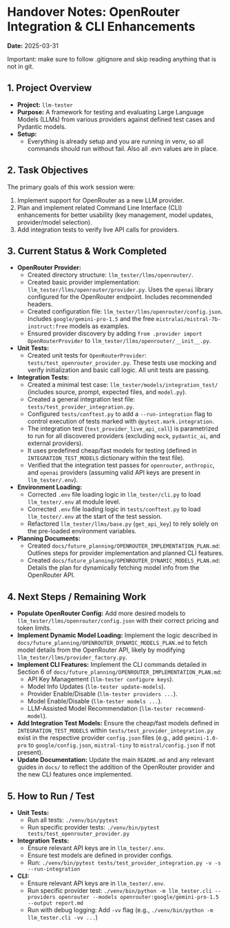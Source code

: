 # Handover Notes: OpenRouter Integration & CLI Enhancements

**Date:** 2025-03-31

Important: make sure to follow .gitignore and skip reading anything that is not in git. 

## 1. Project Overview

*   **Project:** `llm-tester`
*   **Purpose:** A framework for testing and evaluating Large Language Models (LLMs) from various providers against defined test cases and Pydantic models.
*   **Setup:**
    *   Everything is already setup and you are running in venv, so all commands should run without fail. Also all .evn values are in place.

## 2. Task Objectives

The primary goals of this work session were:

1.  Implement support for OpenRouter as a new LLM provider.
2.  Plan and implement related Command Line Interface (CLI) enhancements for better usability (key management, model updates, provider/model selection).
3.  Add integration tests to verify live API calls for providers.

## 3. Current Status & Work Completed

*   **OpenRouter Provider:**
    *   Created directory structure: `llm_tester/llms/openrouter/`.
    *   Created basic provider implementation: `llm_tester/llms/openrouter/provider.py`. Uses the `openai` library configured for the OpenRouter endpoint. Includes recommended headers.
    *   Created configuration file: `llm_tester/llms/openrouter/config.json`. Includes `google/gemini-pro-1.5` and the free `mistralai/mistral-7b-instruct:free` models as examples.
    *   Ensured provider discovery by adding `from .provider import OpenRouterProvider` to `llm_tester/llms/openrouter/__init__.py`.
*   **Unit Tests:**
    *   Created unit tests for `OpenRouterProvider`: `tests/test_openrouter_provider.py`. These tests use mocking and verify initialization and basic call logic. All unit tests are passing.
*   **Integration Tests:**
    *   Created a minimal test case: `llm_tester/models/integration_test/` (includes source, prompt, expected files, and `model.py`).
    *   Created a general integration test file: `tests/test_provider_integration.py`.
    *   Configured `tests/conftest.py` to add a `--run-integration` flag to control execution of tests marked with `@pytest.mark.integration`.
    *   The integration test (`test_provider_live_api_call`) is parametrized to run for all discovered providers (excluding `mock`, `pydantic_ai`, and external providers).
    *   It uses predefined cheap/fast models for testing (defined in `INTEGRATION_TEST_MODELS` dictionary within the test file).
    *   Verified that the integration test passes for `openrouter`, `anthropic`, and `openai` providers (assuming valid API keys are present in `llm_tester/.env`).
*   **Environment Loading:**
    *   Corrected `.env` file loading logic in `llm_tester/cli.py` to load `llm_tester/.env` at module level.
    *   Corrected `.env` file loading logic in `tests/conftest.py` to load `llm_tester/.env` at the start of the test session.
    *   Refactored `llm_tester/llms/base.py` (`get_api_key`) to rely solely on the pre-loaded environment variables.
*   **Planning Documents:**
    *   Created `docs/future_planning/OPENROUTER_IMPLEMENTATION_PLAN.md`: Outlines steps for provider implementation and planned CLI features.
    *   Created `docs/future_planning/OPENROUTER_DYNAMIC_MODELS_PLAN.md`: Details the plan for dynamically fetching model info from the OpenRouter API.

## 4. Next Steps / Remaining Work

*   **Populate OpenRouter Config:** Add more desired models to `llm_tester/llms/openrouter/config.json` with their correct pricing and token limits.
*   **Implement Dynamic Model Loading:** Implement the logic described in `docs/future_planning/OPENROUTER_DYNAMIC_MODELS_PLAN.md` to fetch model details from the OpenRouter API, likely by modifying `llm_tester/llms/provider_factory.py`.
*   **Implement CLI Features:** Implement the CLI commands detailed in Section 6 of `docs/future_planning/OPENROUTER_IMPLEMENTATION_PLAN.md`:
    *   API Key Management (`llm-tester configure keys`).
    *   Model Info Updates (`llm-tester update-models`).
    *   Provider Enable/Disable (`llm-tester providers ...`).
    *   Model Enable/Disable (`llm-tester models ...`).
    *   LLM-Assisted Model Recommendation (`llm-tester recommend-model`).
*   **Add Integration Test Models:** Ensure the cheap/fast models defined in `INTEGRATION_TEST_MODELS` within `tests/test_provider_integration.py` exist in the respective provider `config.json` files (e.g., add `gemini-1.0-pro` to `google/config.json`, `mistral-tiny` to `mistral/config.json` if not present).
*   **Update Documentation:** Update the main `README.md` and any relevant guides in `docs/` to reflect the addition of the OpenRouter provider and the new CLI features once implemented.

## 5. How to Run / Test

*   **Unit Tests:**
    *   Run all tests: `./venv/bin/pytest`
    *   Run specific provider tests: `./venv/bin/pytest tests/test_openrouter_provider.py`
*   **Integration Tests:**
    *   Ensure relevant API keys are in `llm_tester/.env`.
    *   Ensure test models are defined in provider configs.
    *   Run: `./venv/bin/pytest tests/test_provider_integration.py -v -s --run-integration`
*   **CLI:**
    *   Ensure relevant API keys are in `llm_tester/.env`.
    *   Run specific provider test: `./venv/bin/python -m llm_tester.cli --providers openrouter --models openrouter:google/gemini-pro-1.5 --output report.md`
    *   Run with debug logging: Add `-vv` flag (e.g., `./venv/bin/python -m llm_tester.cli -vv ...`)
